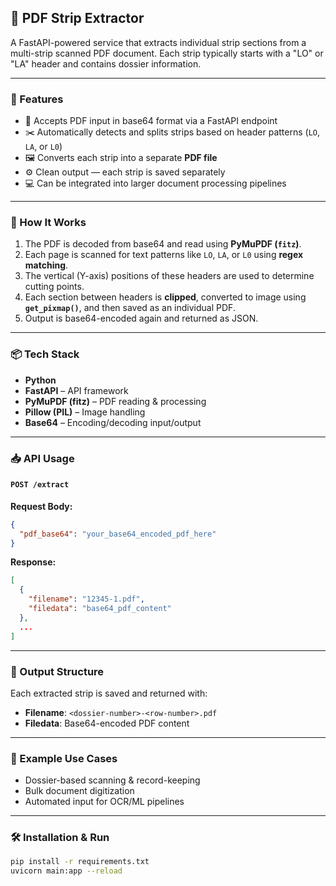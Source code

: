 ## 📄 PDF Strip Extractor

A FastAPI-powered service that extracts individual strip sections from a multi-strip scanned PDF document. Each strip typically starts with a "LO" or "LA" header and contains dossier information.

---

### 🚀 Features

* 📑 Accepts PDF input in base64 format via a FastAPI endpoint
* ✂️ Automatically detects and splits strips based on header patterns (`LO`, `LA`, or `L0`)
* 🖼 Converts each strip into a separate **PDF file**
* ⚙️ Clean output — each strip is saved separately
* 💻 Can be integrated into larger document processing pipelines

---

### 🧠 How It Works

1. The PDF is decoded from base64 and read using **PyMuPDF (`fitz`)**.
2. Each page is scanned for text patterns like `LO`, `LA`, or `L0` using **regex matching**.
3. The vertical (Y-axis) positions of these headers are used to determine cutting points.
4. Each section between headers is **clipped**, converted to image using **`get_pixmap()`**, and then saved as an individual PDF.
5. Output is base64-encoded again and returned as JSON.

---

### 📦 Tech Stack

* **Python**
* **FastAPI** – API framework
* **PyMuPDF (fitz)** – PDF reading & processing
* **Pillow (PIL)** – Image handling
* **Base64** – Encoding/decoding input/output

---

### 📥 API Usage

#### `POST /extract`

**Request Body:**

```json
{
  "pdf_base64": "your_base64_encoded_pdf_here"
}
```

**Response:**

```json
[
  {
    "filename": "12345-1.pdf",
    "filedata": "base64_pdf_content"
  },
  ...
]
```

---

### 📁 Output Structure

Each extracted strip is saved and returned with:

* **Filename**: `<dossier-number>-<row-number>.pdf`
* **Filedata**: Base64-encoded PDF content

---

### 🧪 Example Use Cases

* Dossier-based scanning & record-keeping
* Bulk document digitization
* Automated input for OCR/ML pipelines

---

### 🛠 Installation & Run

```bash
pip install -r requirements.txt
uvicorn main:app --reload
```

